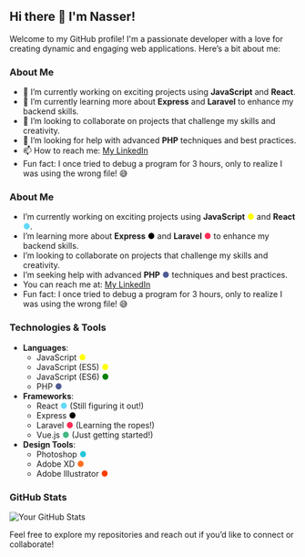 ## Hi there 👋 I'm Nasser!

Welcome to my GitHub profile! I'm a passionate developer with a love for creating dynamic and engaging web applications. Here’s a bit about me:

### About Me
- 🔭 I’m currently working on exciting projects using **JavaScript** and **React**.
- 🌱 I’m currently learning more about **Express** and **Laravel** to enhance my backend skills.
- 👯 I’m looking to collaborate on projects that challenge my skills and creativity.
- 🤔 I’m looking for help with advanced **PHP** techniques and best practices.
- 📫 How to reach me: [My LinkedIn](https://www.linkedin.com/in/nasser-al-obaedi-057510324/)
- Fun fact: I once tried to debug a program for 3 hours, only to realize I was using the wrong file! 😅

### About Me
- I’m currently working on exciting projects using **JavaScript** <span style="color: yellow;">●</span> and **React** <span style="color: #61DAFB;">●</span>.
- I’m learning more about **Express** <span style="color: #000000;">●</span> and **Laravel** <span style="color: #FF2D55;">●</span> to enhance my backend skills.
- I’m looking to collaborate on projects that challenge my skills and creativity.
- I’m seeking help with advanced **PHP** <span style="color: #4F5B93;">●</span> techniques and best practices.
- You can reach me at: [My LinkedIn](https://www.linkedin.com/in/nasser-al-obaedi-057510324/)
- Fun fact: I once tried to debug a program for 3 hours, only to realize I was using the wrong file! 😅

### Technologies & Tools
- **Languages**: 
  - JavaScript <span style="color: yellow;">●</span>
  - JavaScript (ES5) <span style="color: yellow;">●</span>
  - JavaScript (ES6) <span style="color: green;">●</span>
  - PHP <span style="color: #4F5B93;">●</span>
- **Frameworks**: 
  - React <span style="color: #61DAFB;">●</span> (Still figuring it out!)
  - Express <span style="color: #000000;">●</span>
  - Laravel <span style="color: #FF2D55;">●</span> (Learning the ropes!)
  - Vue.js <span style="color: #42B883;">●</span> (Just getting started!)
- **Design Tools**: 
  - Photoshop <span style="color: #26C6DA;">●</span>
  - Adobe XD <span style="color: #FF6F20;">●</span>
  - Adobe Illustrator <span style="color: #FF3D00;">●</span>

### GitHub Stats
![Your GitHub Stats](https://github-readme-stats.vercel.app/api?username=LNU4&show_icons=true&theme=radical)

Feel free to explore my repositories and reach out if you’d like to connect or collaborate!
